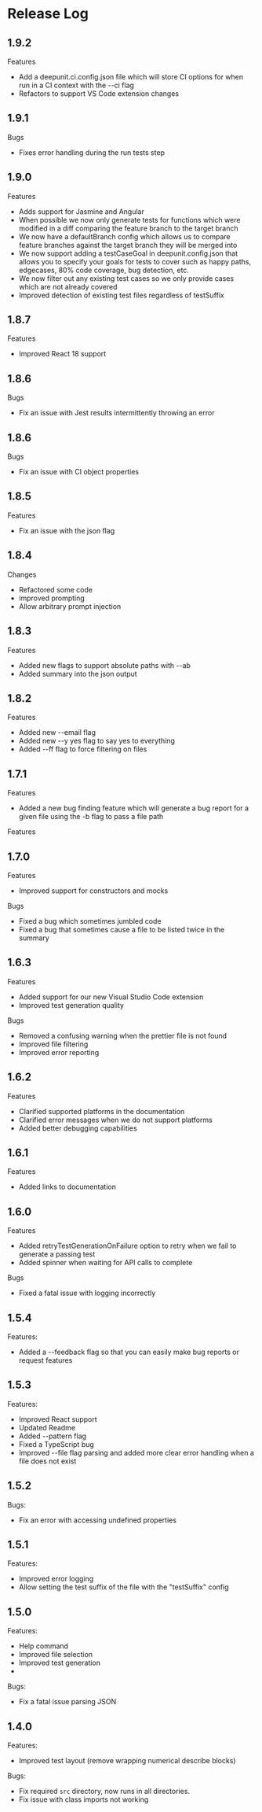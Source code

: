# Release Log

## 1.9.2
Features
- Add a deepunit.ci.config.json file which will store CI options for when run in a CI context with the --ci flag 
- Refactors to support VS Code extension changes

## 1.9.1
Bugs
- Fixes error handling during the run tests step

## 1.9.0
Features
- Adds support for Jasmine and Angular
- When possible we now only generate tests for functions which were modified in a diff comparing the feature branch to the target branch
- We now have a defaultBranch config which allows us to compare feature branches against the target branch they will be merged into
- We now support adding a testCaseGoal in deepunit.config.json that allows you to specify your goals for tests to cover such as happy paths, edgecases, 80% code coverage, bug detection, etc.
- We now filter out any existing test cases so we only provide cases which are not already covered
- Improved detection of existing test files regardless of testSuffix

## 1.8.7
Features
- Improved React 18 support

## 1.8.6
Bugs
- Fix an issue with Jest results intermittently throwing an error

## 1.8.6
Bugs
- Fix an issue with CI object properties

## 1.8.5
Features
- Fix an issue with the json flag

## 1.8.4
Changes
- Refactored some code
- improved prompting
- Allow arbitrary prompt injection

## 1.8.3
Features
- Added new flags to support absolute paths with --ab
- Added summary into the json output

## 1.8.2
Features
- Added new --email flag
- Added new --y yes flag to say yes to everything
- Added --ff flag to force filtering on files

## 1.7.1
Features
- Added a new bug finding feature which will generate a bug report for a given file using the -b flag to pass a file path

Features
## 1.7.0

Features
- Improved support for constructors and mocks

Bugs
- Fixed a bug which sometimes jumbled code
- Fixed a bug that sometimes cause a file to be listed twice in the summary

## 1.6.3
Features
- Added support for our new Visual Studio Code extension
- Improved test generation quality

Bugs
- Removed a confusing warning when the prettier file is not found
- Improved file filtering
- Improved error reporting

## 1.6.2
Features
- Clarified supported platforms in the documentation
- Clarified error messages when we do not support platforms
- Added better debugging capabilities

## 1.6.1
Features
- Added links to documentation

## 1.6.0
Features
- Added retryTestGenerationOnFailure option to retry when we fail to generate a passing test
- Added spinner when waiting for API calls to complete

Bugs
- Fixed a fatal issue with logging incorrectly

## 1.5.4
Features:
- Added a --feedback flag so that you can easily make bug reports or request features

## 1.5.3
Features:
- Improved React support
- Updated Readme
- Added --pattern flag
- Fixed a TypeScript bug
- Improved --file flag parsing and added more clear error handling when a file does not exist
## 1.5.2
Bugs:
- Fix an error with accessing undefined properties

## 1.5.1
Features:

- Improved error logging
- Allow setting the test suffix of the file with the "testSuffix" config

## 1.5.0
Features:

- Help command
- Improved file selection
- Improved test generation
-
Bugs:
- Fix a fatal issue parsing JSON

## 1.4.0

Features:

- Improved test layout (remove wrapping numerical describe blocks)

Bugs:

- Fix required `src` directory, now runs in all directories.
- Fix issue with class imports not working
